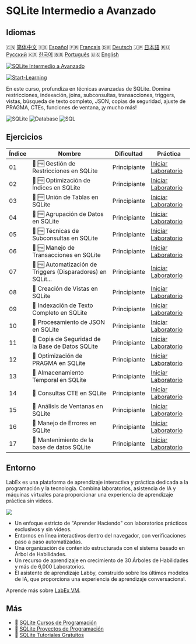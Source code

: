 # SQLite Intermedio a Avanzado

## Idiomas

🇨🇳 [简体中文](README_zh.md) 🇪🇸 [Español](README_es.md) 🇫🇷 [Français](README_fr.md) 🇩🇪 [Deutsch](README_de.md) 🇯🇵 [日本語](README_ja.md) 🇷🇺 [Русский](README_ru.md) 🇰🇷 [한국어](README_ko.md) 🇧🇷 [Português](README_pt.md) 🇺🇸 [English](README.md) 

[![SQLite Intermedio a Avanzado](https://cover-creator.labex.io/sqlite-intermediate-to-advanced.png?lang=es)](https://labex.io/es/courses/sqlite-intermediate-to-advanced)

[![Start-Learning](https://img.shields.io/badge/Start-Learning-whitesmoke?style=for-the-badge)](https://labex.io/es/courses/sqlite-intermediate-to-advanced)

En este curso, profundiza en técnicas avanzadas de SQLite. Domina restricciones, indexación, joins, subconsultas, transacciones, triggers, vistas, búsqueda de texto completo, JSON, copias de seguridad, ajuste de PRAGMA, CTEs, funciones de ventana, ¡y mucho más!

![SQLite](https://img.shields.io/badge/SQLite-whitesmoke?style=for-the-badge&logo=sqlite)
![Database](https://img.shields.io/badge/Database-whitesmoke?style=for-the-badge&logo=database)
![SQL](https://img.shields.io/badge/SQL-whitesmoke?style=for-the-badge&logo=sql)


## Ejercicios

|   Índice | Nombre                                                      | Dificultad   | Práctica                                                                                                                   |
|----------|-------------------------------------------------------------|--------------|----------------------------------------------------------------------------------------------------------------------------|
|       01 | 📖 🆓 Gestión de Restricciones en SQLite                    | Principiante | <a target='_blank' href='https://labex.io/es/tutorials/sqlite-sqlite-constraint-management-552545'>Iniciar Laboratorio</a> |
|       02 | 📖 🆓 Optimización de Índices en SQLite                     | Principiante | <a target='_blank' href='https://labex.io/es/tutorials/sqlite-sqlite-index-optimization-552552'>Iniciar Laboratorio</a>    |
|       03 | 📖 🆓 Unión de Tablas en SQLite                             | Principiante | <a target='_blank' href='https://labex.io/es/tutorials/sqlite-sqlite-table-joining-552556'>Iniciar Laboratorio</a>         |
|       04 | 📖 🆓 Agrupación de Datos en SQLite                         | Principiante | <a target='_blank' href='https://labex.io/es/tutorials/sqlite-sqlite-data-grouping-552547'>Iniciar Laboratorio</a>         |
|       05 | 📖 🆓 Técnicas de Subconsultas en SQLite                    | Principiante | <a target='_blank' href='https://labex.io/es/tutorials/sqlite-sqlite-subquery-techniques-552555'>Iniciar Laboratorio</a>   |
|       06 | 📖 🆓 Manejo de Transacciones en SQLite                     | Principiante | <a target='_blank' href='https://labex.io/es/tutorials/sqlite-sqlite-transaction-handling-552558'>Iniciar Laboratorio</a>  |
|       07 | 📖 🆓 Automatización de Triggers (Disparadores) en SQLit... | Principiante | <a target='_blank' href='https://labex.io/es/tutorials/sqlite-sqlite-trigger-automation-552559'>Iniciar Laboratorio</a>    |
|       08 | 📖  Creación de Vistas en SQLite                            | Principiante | <a target='_blank' href='https://labex.io/es/tutorials/sqlite-sqlite-view-creation-552560'>Iniciar Laboratorio</a>         |
|       09 | 📖  Indexación de Texto Completo en SQLite                  | Principiante | <a target='_blank' href='https://labex.io/es/tutorials/sqlite-sqlite-full-text-indexing-552551'>Iniciar Laboratorio</a>    |
|       10 | 📖  Procesamiento de JSON en SQLite                         | Principiante | <a target='_blank' href='https://labex.io/es/tutorials/sqlite-sqlite-json-processing-552553'>Iniciar Laboratorio</a>       |
|       11 | 📖  Copia de Seguridad de la Base de Datos SQLite           | Principiante | <a target='_blank' href='https://labex.io/es/tutorials/sqlite-sqlite-database-backup-552548'>Iniciar Laboratorio</a>       |
|       12 | 📖  Optimización de PRAGMA en SQLite                        | Principiante | <a target='_blank' href='https://labex.io/es/tutorials/sqlite-sqlite-pragma-tuning-552554'>Iniciar Laboratorio</a>         |
|       13 | 📖  Almacenamiento Temporal en SQLite                       | Principiante | <a target='_blank' href='https://labex.io/es/tutorials/sqlite-sqlite-temporary-storage-552557'>Iniciar Laboratorio</a>     |
|       14 | 📖  Consultas CTE en SQLite                                 | Principiante | <a target='_blank' href='https://labex.io/es/tutorials/sqlite-sqlite-cte-queries-552546'>Iniciar Laboratorio</a>           |
|       15 | 📖  Análisis de Ventanas en SQLite                          | Principiante | <a target='_blank' href='https://labex.io/es/tutorials/sqlite-sqlite-window-analytics-552561'>Iniciar Laboratorio</a>      |
|       16 | 📖  Manejo de Errores en SQLite                             | Principiante | <a target='_blank' href='https://labex.io/es/tutorials/sqlite-sqlite-error-handling-552550'>Iniciar Laboratorio</a>        |
|       17 | 📖  Mantenimiento de la base de datos SQLite                | Principiante | <a target='_blank' href='https://labex.io/es/tutorials/sqlite-sqlite-database-maintenance-552549'>Iniciar Laboratorio</a>  |

## Entorno

LabEx es una plataforma de aprendizaje interactiva y práctica dedicada a la programación y la tecnología. Combina laboratorios, asistencia de IA y máquinas virtuales para proporcionar una experiencia de aprendizaje práctica sin videos.

![](https://tutorial-screenshot.getvm.io/images/vm-1725247253.png)

- Un enfoque estricto de "Aprender Haciendo" con laboratorios prácticos exclusivos y sin videos.
- Entornos en línea interactivos dentro del navegador, con verificaciones paso a paso automatizadas.
- Una organización de contenido estructurada con el sistema basado en Árbol de Habilidades.
- Un recurso de aprendizaje en crecimiento de 30 Árboles de Habilidades y más de 6,000 Laboratorios.
- El asistente de aprendizaje Labby, construido sobre los últimos modelos de IA, que proporciona una experiencia de aprendizaje conversacional.

Aprende más sobre [LabEx VM](https://support.labex.io/using-labex/virtual-machine).

## Más

- 🔗 [SQLite Cursos de Programación](https://github.com/labex-labs/awesome-programming-courses)
- 🔗 [SQLite Proyectos de Programación](https://github.com/labex-labs/awesome-programming-projects)
- 🔗 [SQLite Tutoriales Gratuitos](https://github.com/labex-labs/sqlite-free-tutorials)


